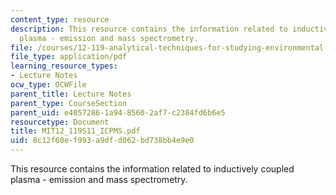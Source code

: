 ```yaml
---
content_type: resource
description: This resource contains the information related to inductively coupled
  plasma - emission and mass spectrometry.
file: /courses/12-119-analytical-techniques-for-studying-environmental-and-geologic-samples-spring-2011/8c12f60ef993a9dfd062bd738bb4e9e0_MIT12_119S11_ICPMS.pdf
file_type: application/pdf
learning_resource_types:
- Lecture Notes
ocw_type: OCWFile
parent_title: Lecture Notes
parent_type: CourseSection
parent_uid: e4057286-1a94-8560-2af7-c2384fd6b6e5
resourcetype: Document
title: MIT12_119S11_ICPMS.pdf
uid: 8c12f60e-f993-a9df-d062-bd738bb4e9e0
---
```

This resource contains the information related to inductively coupled plasma - emission and mass spectrometry.

